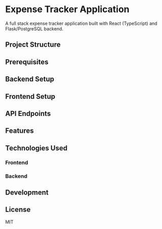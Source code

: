 # Expense Tracker Application

A full stack expense tracker application built with React (TypeScript) and Flask/PostgreSQL backend.

## Project Structure

## Prerequisites

## Backend Setup

## Frontend Setup

## API Endpoints

## Features

## Technologies Used

### Frontend

### Backend

## Development

## License

MIT
